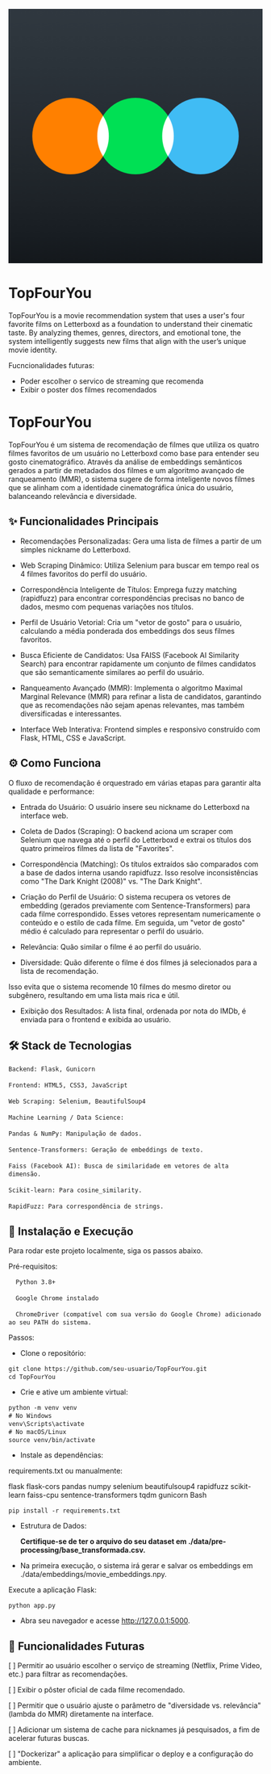 
![Letterboxd](static/img/image.png)



# TopFourYou
TopFourYou is a movie recommendation system that uses a user's four favorite films on Letterboxd as a foundation to understand their cinematic taste. By analyzing themes, genres, directors, and emotional tone, the system intelligently suggests new films that align with the user’s unique movie identity.


Fucncionalidades futuras:

- Poder escolher o servico de streaming que recomenda
- Exibir o poster dos filmes recomendados

## 




# TopFourYou

  TopFourYou é um sistema de recomendação de filmes que utiliza os quatro filmes favoritos de um usuário no Letterboxd como base para entender seu gosto cinematográfico. Através da análise de embeddings semânticos gerados a partir de metadados dos filmes e um algoritmo avançado de ranqueamento (MMR), o sistema sugere de forma inteligente novos filmes que se alinham com a identidade cinematográfica única do usuário, balanceando relevância e diversidade.

## ✨ Funcionalidades Principais

- Recomendações Personalizadas: Gera uma lista de filmes a partir de um simples nickname do Letterboxd.

- Web Scraping Dinâmico: Utiliza Selenium para buscar em tempo real os 4 filmes favoritos do perfil do usuário.

- Correspondência Inteligente de Títulos: Emprega fuzzy matching (rapidfuzz) para encontrar correspondências precisas no banco de dados, mesmo com pequenas variações nos títulos.

- Perfil de Usuário Vetorial: Cria um "vetor de gosto" para o usuário, calculando a média ponderada dos embeddings dos seus filmes favoritos.

- Busca Eficiente de Candidatos: Usa FAISS (Facebook AI Similarity Search) para encontrar rapidamente um conjunto de filmes candidatos que são semanticamente similares ao perfil do usuário.

- Ranqueamento Avançado (MMR): Implementa o algoritmo Maximal Marginal Relevance (MMR) para refinar a lista de candidatos, garantindo que as recomendações não sejam apenas relevantes, mas também diversificadas e interessantes.

- Interface Web Interativa: Frontend simples e responsivo construído com Flask, HTML, CSS e JavaScript.

## ⚙️ Como Funciona

O fluxo de recomendação é orquestrado em várias etapas para garantir alta qualidade e performance:

- Entrada do Usuário: O usuário insere seu nickname do Letterboxd na interface web.

- Coleta de Dados (Scraping): O backend aciona um scraper com Selenium que navega até o perfil do Letterboxd e extrai os títulos dos quatro primeiros filmes da lista de "Favorites".

- Correspondência (Matching): Os títulos extraídos são comparados com a base de dados interna usando rapidfuzz. Isso resolve inconsistências como "The Dark Knight (2008)" vs. "The Dark Knight".

- Criação do Perfil de Usuário: O sistema recupera os vetores de embedding (gerados previamente com Sentence-Transformers) para cada filme correspondido. Esses vetores representam numericamente o conteúdo e o estilo de cada filme. Em seguida, um "vetor de gosto" médio é calculado para representar o perfil do usuário.

- Relevância: Quão similar o filme é ao perfil do usuário.

- Diversidade: Quão diferente o filme é dos filmes já selecionados para a lista de recomendação.

Isso evita que o sistema recomende 10 filmes do mesmo diretor ou subgênero, resultando em uma lista mais rica e útil.

- Exibição dos Resultados: A lista final, ordenada por nota do IMDb, é enviada para o frontend e exibida ao usuário.

## 🛠️ Stack de Tecnologias
    Backend: Flask, Gunicorn

    Frontend: HTML5, CSS3, JavaScript

    Web Scraping: Selenium, BeautifulSoup4

    Machine Learning / Data Science:

    Pandas & NumPy: Manipulação de dados.

    Sentence-Transformers: Geração de embeddings de texto.

    Faiss (Facebook AI): Busca de similaridade em vetores de alta dimensão.

    Scikit-learn: Para cosine_similarity.

    RapidFuzz: Para correspondência de strings.

## 🚀 Instalação e Execução

Para rodar este projeto localmente, siga os passos abaixo.

Pré-requisitos:

      Python 3.8+
    
      Google Chrome instalado

      ChromeDriver (compatível com sua versão do Google Chrome) adicionado ao seu PATH do sistema.

Passos:

- Clone o repositório:
  
```
git clone https://github.com/seu-usuario/TopFourYou.git
cd TopFourYou
```

- Crie e ative um ambiente virtual:

```
python -m venv venv
# No Windows
venv\Scripts\activate
# No macOS/Linux
source venv/bin/activate
```

- Instale as dependências:

requirements.txt ou manualmente:

flask
flask-cors
pandas
numpy
selenium
beautifulsoup4
rapidfuzz
scikit-learn
faiss-cpu
sentence-transformers
tqdm
gunicorn
Bash

```
pip install -r requirements.txt
```

- Estrutura de Dados:

  **Certifique-se de ter o arquivo do seu dataset em ./data/pre-processing/base_transformada.csv.**

- Na primeira execução, o sistema irá gerar e salvar os embeddings em ./data/embeddings/movie_embeddings.npy.

Execute a aplicação Flask:
```
python app.py
```

- Abra seu navegador e acesse http://127.0.0.1:5000.

## 🔮 Funcionalidades Futuras

[ ] Permitir ao usuário escolher o serviço de streaming (Netflix, Prime Video, etc.) para filtrar as recomendações.

[ ] Exibir o pôster oficial de cada filme recomendado.

[ ] Permitir que o usuário ajuste o parâmetro de "diversidade vs. relevância" (lambda do MMR) diretamente na interface.

[ ] Adicionar um sistema de cache para nicknames já pesquisados, a fim de acelerar futuras buscas.

[ ] "Dockerizar" a aplicação para simplificar o deploy e a configuração do ambiente.
